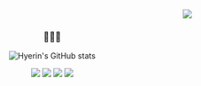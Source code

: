 <h3 align="right"><a href="https://github.com/choihyerln"><img src="https://hits.seeyoufarm.com/api/count/incr/badge.svg?url=https%3A%2F%2Fgithub.com%2Fseondal&count_bg=%23000000&title_bg=%23000000&icon=github.svg&icon_color=%23E7E7E9&title=GitHub&edge_flat=false)"/></a>



<h3 align="center">👩🏻‍💻</h3>
<div align="center">


![Hyerin's GitHub stats](https://github-readme-stats.vercel.app/api?username=choihyerln&theme=graywhite&show_icons=true)
<br>

<a href="https://www.notion.so/choihyerln/Final-Project-b5aa6b7e8f4d4b0094bf47357f8c1407?pvs=4"><img src="https://img.shields.io/badge/Notion-#000000?style=flat-square&logo=Notion&logoColor=black"/></a>
<a href="https://velog.io/@cwg5656"><img src="https://img.shields.io/badge/Velog-11B48A?style=flat-square&logo=Vimeo&logoColor=white&link=https://velog.io/@cwg5656"/></a>
<a href="https://blog.naver.com/hr_1227"><img src="https://img.shields.io/badge/Blog-03C75A?style=flat-square&logo=Naver&logoColor=white"/></a>
<a href="mailto:choi.hyehyehihi@gmail.com"><img src="https://img.shields.io/badge/Gmail-d14836?style=flat-square&logo=Gmail&logoColor=white&link=kimhyein7110@gmail.com"/></a>
</p>




